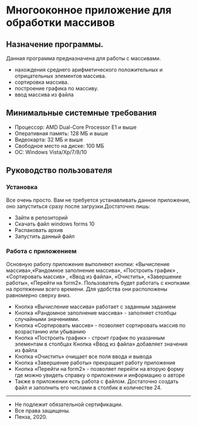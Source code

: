 # Многооконное приложение для обработки массивов
## Назначение программы.
Данная программа предназначена для работы с массивами.
- нахождения среднего арифметического положительных и отрицательных элементов массива.
- сортировка массива.
- построение графика по массиву.
- ввод массива из файла
## Минимальные системные требования
- Процессор: AMD Dual-Core Processor E1 и выше
- Оперативная память: 128 МБ и выше
- Видеокарта: 32 МБ и выше
- Свободное место на диске: 100 МБ
- ОС: Windows Vista/Xp/7/8/10
## Руководство пользователя
### Установка
Все очень просто. Вам не требуется устанавливать данное приложение, оно запуститься сразу после загрузки.Достаточно лишь:

- Зайти в репозиторий
- Скачать файл windows forms 10
- Распаковать архив
- Запустить данный файл
### Работа с приложением
Основную работу приложения выполняют кнопки: «Вычисление массива»,«Рандомное заполнение массива», «Построить график» , «Сортировать массив» , «Ввод из файла», «Очистить», «Завершение работы», «Перейти на form2». Пользователь будет работать с кнопками на протяжении всего времени. Для удобства они расположены равномерно сверху вниз.

- Кнопка «Вычисление массива» работает с заданным заданием
- Кнопка «Рандомное заполнение массива» - заполняет столбцы случайными значениями.
- Кнопка «Сортировать массив» - позволяет сортировать массив по возрастанию или убыванию
- Кнопка «Построить график» - строит график по указанным элементам в столбцах Кнопка «Ввод из файла» добавляет значения из файла
- Кнопка «Очистить» очищает все поля ввода и вывода
- Кнопка «Завершение работы» прекращает работу приложения
- Кнопка «Перейти на form2» - позволяет перейти на вторую форму где можно увидеть справку о приложении и информацию о авторе
- Также в приложении есть работа с файлом. Достаточно создать файл и заполнить его числами в столбик в количестве 24.
***

- Не подлежит обязательной сертификации.
- Все права защищены.
- Пенза, 2020.
